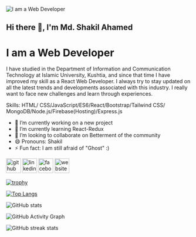 ![I am a Web Developer](https://media-exp1.licdn.com/dms/image/C4E16AQH2LXW-k0c88Q/profile-displaybackgroundimage-shrink_350_1400/0/1659419350157?e=1665014400&v=beta&t=DwUt8oARVHC4lQ2_AXSiZESadXvYPTA2A3xeSfKAt7k)

## Hi there 👋, I'm Md. Shakil Ahamed
# I am a Web Developer


I have studied in the Department of Information and Communication Technology at Islamic University, Kushtia, and since that time I have improved my skill as a React Web Developer. I always try to stay updated on all the latest trends and developments associated with this industry. I really want to face new challenges and learn through experiences.

Skills: HTML/ CSS/JavaScript/ES6/React/Bootstrap/Tailwind CSS/ MongoDB/Node.js/Firebase(Hosting)/Express.js

- 🔭 I’m currently working on a new project 
- 🌱 I’m currently learning React-Redux 
- 👯 I’m looking to collaborate on Betterment of the community 
- 😄 Pronouns: Shakil 
- ⚡ Fun fact: I am still afraid of "Ghost" :) 


[<img src='https://cdn.jsdelivr.net/npm/simple-icons@3.0.1/icons/github.svg' alt='github' height='40'>](https://github.com/shakilahamed95)  [<img src='https://cdn.jsdelivr.net/npm/simple-icons@3.0.1/icons/linkedin.svg' alt='linkedin' height='40'>](https://www.linkedin.com/in/shakilahamed95/)  [<img src='https://cdn.jsdelivr.net/npm/simple-icons@3.0.1/icons/facebook.svg' alt='facebook' height='40'>](https://www.facebook.com/md.aahamedsakil)  [<img src='https://cdn.jsdelivr.net/npm/simple-icons@3.0.1/icons/icloud.svg' alt='website' height='40'>](https://mydev-portfolio.netlify.app/)  

[![trophy](https://github-profile-trophy.vercel.app/?username=shakilahamed95)](https://github.com/ryo-ma/github-profile-trophy)

[![Top Langs](https://github-readme-stats.vercel.app/api/top-langs/?username=shakilahamed95)](https://github.com/anuraghazra/github-readme-stats)

![GitHub stats](https://github-readme-stats.vercel.app/api?username=shakilahamed95&show_icons=true)  

![GitHub Activity Graph](https://activity-graph.herokuapp.com/graph?username=shakilahamed95)  

![GitHub streak stats](https://github-readme-streak-stats.herokuapp.com/?user=shakilahamed95)  

